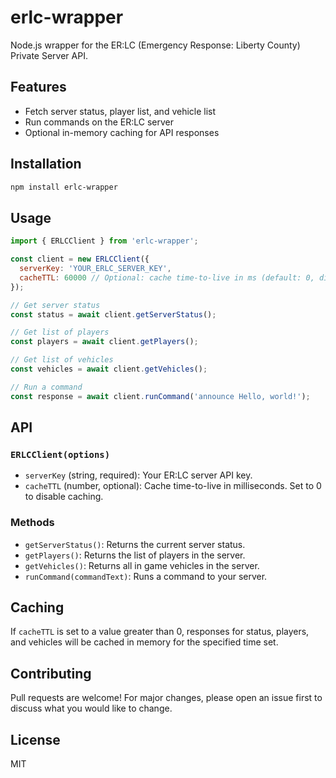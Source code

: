 # erlc-wrapper

Node.js wrapper for the ER:LC (Emergency Response: Liberty County) Private Server API.

## Features
- Fetch server status, player list, and vehicle list
- Run commands on the ER:LC server
- Optional in-memory caching for API responses

## Installation

```bash
npm install erlc-wrapper
```

## Usage

```js
import { ERLCClient } from 'erlc-wrapper';

const client = new ERLCClient({
  serverKey: 'YOUR_ERLC_SERVER_KEY',
  cacheTTL: 60000 // Optional: cache time-to-live in ms (default: 0, disables cache)
});

// Get server status
const status = await client.getServerStatus();

// Get list of players
const players = await client.getPlayers();

// Get list of vehicles
const vehicles = await client.getVehicles();

// Run a command
const response = await client.runCommand('announce Hello, world!');
```

## API

### `ERLCClient(options)`
- `serverKey` (string, required): Your ER:LC server API key.
- `cacheTTL` (number, optional): Cache time-to-live in milliseconds. Set to 0 to disable caching.

### Methods
- `getServerStatus()`: Returns the current server status.
- `getPlayers()`: Returns the list of players in the server.
- `getVehicles()`: Returns all in game vehicles in the server.
- `runCommand(commandText)`: Runs a command to your server.

## Caching
If `cacheTTL` is set to a value greater than 0, responses for status, players, and vehicles will be cached in memory for the specified time set.

## Contributing
Pull requests are welcome! For major changes, please open an issue first to discuss what you would like to change.

## License
MIT
